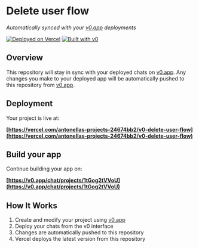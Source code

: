 # Delete user flow

*Automatically synced with your [v0.app](https://v0.app) deployments*

[![Deployed on Vercel](https://img.shields.io/badge/Deployed%20on-Vercel-black?style=for-the-badge&logo=vercel)](https://vercel.com/antonellas-projects-24674bb2/v0-delete-user-flow)
[![Built with v0](https://img.shields.io/badge/Built%20with-v0.app-black?style=for-the-badge)](https://v0.app/chat/projects/1tGog2tVVoU)

## Overview

This repository will stay in sync with your deployed chats on [v0.app](https://v0.app).
Any changes you make to your deployed app will be automatically pushed to this repository from [v0.app](https://v0.app).

## Deployment

Your project is live at:

**[https://vercel.com/antonellas-projects-24674bb2/v0-delete-user-flow](https://vercel.com/antonellas-projects-24674bb2/v0-delete-user-flow)**

## Build your app

Continue building your app on:

**[https://v0.app/chat/projects/1tGog2tVVoU](https://v0.app/chat/projects/1tGog2tVVoU)**

## How It Works

1. Create and modify your project using [v0.app](https://v0.app)
2. Deploy your chats from the v0 interface
3. Changes are automatically pushed to this repository
4. Vercel deploys the latest version from this repository
